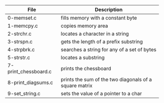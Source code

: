 File | Description
---|---
0-memset.c | fills memory with a constant byte
1-memcpy.c | copies memory area
2-strchr.c | locates a character in a string
3-strspn.c | gets the length of a prefix substring
4-strpbrk.c | searches a string for any of a set of bytes
5-strstr.c | locates a substring
7-print_chessboard.c | prints the chessboard
8-print_diagsums.c | prints the sum of the two diagonals of a square matrix
9-set_string.c | sets the value of a pointer to a char
